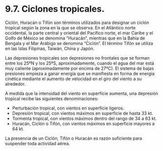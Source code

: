 
# 9.7. Ciclones tropicales.

Ciclón, Huracán o Tifón son términos utilizados para designar un ciclón tropical según la zona en la que se observa. En el Atlántico norte occidental, la parte central y oriental del Pacífico norte, el mar Caribe y el Golfo de México se denomina "Huracán”, mientras que en la Bahía de Bengala y el Mar Arábigo se denomina “Ciclón”. El término Tifón se utiliza en las Islas Filipinas, Taiwán, China y Japón.

Las depresiones tropicales son depresiones no frontales que se forman entre los 25ºN y los 25ºS, aproximadamente, cuando el agua del mar está muy caliente (aproximadamente por encima de 27ºC). El sistema de bajas presiones empieza a ganar energía que se manifiesta en forma de energía cinética mediante el aumento de velocidad en el giro del viento a su alrededor.

A medida que la intensidad del viento en superficie aumenta, una depresión tropical recibe las siguientes denominaciones:
- Perturbación tropical, con vientos en superficie ligeros.
- Depresión tropical, con vientos máximos en superficie de hasta 33 kt.
- Tormenta tropical, con vientos máximos dentro del rango de 34 a 63 kt.
- Huracán, Ciclón o Tifón, con vientos máximos en superficie mayores a 64 kt.

La presencia de un Ciclón, Tifón o Huracán es razón suficiente para suspender toda actividad aérea.

